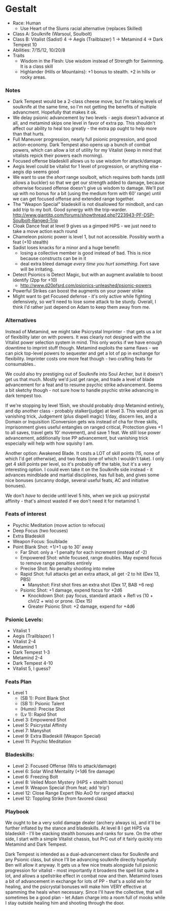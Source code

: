 # Gestalt

* Race: Human
  - Use Heart of the Slums racial alternative (replaces Skilled)
* Class A: Soulknife (Warsoul, Soulbolt)
* Class B: Vitalist (Sadist) 4 -> Aegis (Trailblazer) 1 -> Metamind 4 -> Dark Tempest 10
* Abilities: 7/15/12, 10/20/8
* Traits
  - Wisdom in the Flesh: Use wisdom instead of Strength for Swimming. It is a class skill
  - Highlander (Hills or Mountains): +1 bonus to stealth. +2 in hills or rocky areas.

### Notes
* Dark Tempest would be a 2-class cheese move, but I'm taking levels of soulknife at the same time,
  so I'm not getting the benefits of multiple advancment. Hopefully that makes it ok.
* We delay psionic advancement by two levels - aegis doesn't advance at all, and metamind skips
  one level in favor of extra pp. This shouldn't affect our ability to heal too greatly - the extra
  pp ought to help more than that hurts.
* Full Maneuver progression, nearly full psionic progression, and good action-economy. Dark Tempest
  also opens up a bunch of combat powers, which can allow a lot of utility for my Vitalist (keep in
  mind that vitalists repick their powers each morning).
* Focused offense bladeskill allows us to use wisdom for attack/damage.
* Aegis level could be vitalist for 1 level of progression, or anything else - aegis dip seems good
* We want to use the *short* range soulbolt, which requires both hands (still allows a buckler)
  so that we get our strength added to damage, because otherwise focused offense doesn't give us
  wisdom to damage. We'll put up with no bonus for a bit (using the medium form with 60' range)
  until we can get focused offense and extended range together.
* The "Weapon Special" bladeskill is not disallowed for mindbolt, and can add trip to my bolt. Good
  synergy with the trip-warder. http://www.giantitp.com/forums/showthread.php?223943-PF-DSP-Soulbolt-Ranged-Trip
* Cloak Dance feat at level 9 gives us a gimped HiPS - we just need to take a move action each round
* Chameleon psionic power is level 1, but not accessible. Possibly worth a feat (+10 stealth)
* Sadist loses knacks for a minor and a huge benefit:
  - losing a collective member is good instead of bad. This is nice because constructs can be in it
  - deal extra bleed damage *every time you hurt something*. Fort save will be irritating.
* Detect Psionics is Detect Magic, but with an augment available to boost identify (2pp for +10)
  - http://www.d20pfsrd.com/psionics-unleashed/psionic-powers
* Powerful Strikes can boost the augments on your power strike
* Might want to get Focused defense - it's only active while fighting defensively, so we'll need
  to lose some attack to be sturdy. Overall, I think I'd rather just depend on Adam to keep them
  away from me.

### Alternatives

Instead of Metamind, we might take Psicrystal Imprinter - that gets us a *lot* of flexibility
later on with powers. It was clearly not designed with the Vitalist power selection system in
mind. This only works if we have enough downtime to imprint stuff though. Metamind exploits the
same flaws - we can pick top-level powers to sequester and get a lot of pp in exchange for
flexibility. Imprinter costs one more feat though - two crafting feats for consumables..

We could also try prestiging out of Soulknife into Soul Archer, but it doesn't get us that much.
Mostly we'd just get range, and trade a level of blade advancement for a feat and to resume
psychic strike advancement. Seems a bit sketchy though - not sure how to handle psychic strike
advancing in dark tempest too.

If we're stopping by level 15ish, we should probably drop Metamind entirely, and dip another
class - probably stalker(judge) at level 3. This would get us vanishing trick, Judgement (plus
dispell magic) 1/day, discern lies, and a Domain or Inquisition (Conversion gets wis instead of
cha for three skills, imprisonment gives useful entangles on ranged critical, Protection gives +1
to all saves, travel gets 10' movement), and save 1 feat. We still lose power advancement,
additionally lose PP advancement, but vanishing trick especially will help with how squishy I am.

Another option: Awakened Blade. It costs a LOT of skill points (15, none of which I'd get otherwise),
and two feats (one of which I wouldn't take). I only get 4 skill points per level, so it's probably
off the table, but it's a very interesting option. I could even take it on the Soulknife side
instead - it advances mindblade and martial disciplines, has full bab, and gives some nice bonuses
(uncanny dodge, several useful feats, AC and initiative bonuses).

We don't *have* to decide until level 5 hits, when we pick up psicrystal affinity - that's almost
wasted if we don't need it for metamind 1.

### Feats of interest
* Psychic Meditation (move action to refocus)
* Deep Focus (two focuses)
* Extra Bladeskill
* Weapon Focus: Soulblade
* Point Blank Shot: +1/+1 up to 30' away
  * Far Shot: only a -1 penalty for each increment (instead of -2)
  * Empowered Shot: while focused, range doubles. May expend focus to remove range penalties entirely
  * Precise Shot: No penalty shooting into melee
  * Rapid Shot: full attacks get an extra attack, all get -2 to hit (Dex 13, PBS)
    * Manyshot: First shot fires an extra shot (Dex 17, BAB +6 req)
  * Psionic Shot: +1 damage, expend focus for +2d6
    * Knockdown Shot: pay focus, standard attack + Refl vs (10 + clvl/2 + wis) or prone. (Dex 15)
    * Greater Psionic Shot: +2 damage, expend for +4d6

### Psionic Levels:
* Vitalist 1
* Aegis (Trailblazer) 1
* Vitalist 2-4
* Metamind 1
* Dark Tempest 1-3
* Metamind 2-4
* Dark Tempest 4-10
* Vitalist 5, I guess?

### Feats Plan
* Level 1
  - (SB 1): Point Blank Shot
  - (SB 1): Psionic Talent
  - (Humn): Precise Shot
  - (Lv 1): Rapid Shot
* Level 3: Empowered Shot
* Level 5: Psicrystal Affinity
* Level 7: Manyshot
* Level 9: Extra Bladeskill (Weapon Special)
* Level 11: Psychic Meditation

### Bladeskills:
* Level 2: Focused Offense (Wis to attack/damage)
* Level 6: Solar Wind Mentality (+1d6 fire damage)
* Level 6: Freezing Bolt
* Level 8: Veiled Moon Mystery (HiPS + stealth bonus)
* Level 9: Weapon Special (from feat; add 'trip')
* Level 12: Close Range Expert (No AoO for ranged attacks)
* Level 12: Toppling Strike (from favored class)

### Playbook

We ought to be a very solid damage dealer (archery always is), and it'll be further
inflated by the stance and bladeskills. At level 8 I get HiPS via bladeskill - I'll
be stacking stealth bonuses and ranks for sure. On the other side, I start with a
simple Vitalist chassis, but PrC out of it fairly quickly into Metamind and Dark Tempest.

Dark Tempest is intended as a dual-advancement class for Soulknife and any Psionic class,
but since I'll be advancing soulknife directly hopefully Ben will allow it anyway. It gets
us a few nice treats alongside full psionic progression for vitalist - most importantly
it broadens the spell list quite a lot, and allows a spellstrike effect in combat now and
then. Metamind loses a bit of advancement in exchange for lots of PP - that's a solid win
for healing, and the psicrystal bonuses will make him VERY effective at spamming the heals
when necessary. Since I'll have the collective, that will sometimes be a good plan - let
Adam charge into a room full of mooks while I stay outside healing him and shooting
through the door.

